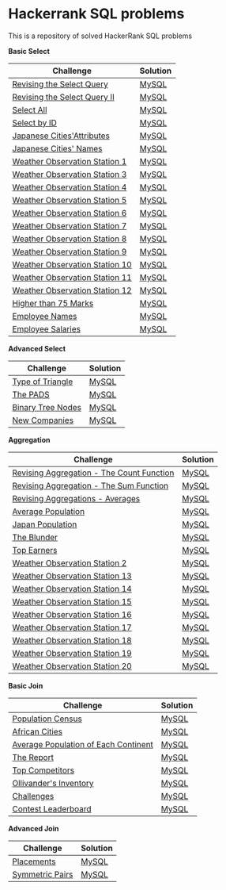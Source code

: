 # Hackerrank SQL problems
This is a repository of solved HackerRank SQL problems

<b>Basic Select</b>

| Challenge  | Solution |
| ------------- | ------------- |
| [Revising the Select Query](https://www.hackerrank.com/challenges/revising-the-select-query/problem?isFullScreen=true)  | [MySQL](https://github.com/apmiravite/SQL/blob/Basic/Revising%20the%20select%20query.sql)  |
| [Revising the Select Query II](https://www.hackerrank.com/challenges/revising-the-select-query-2/problem?isFullScreen=true)  | [MySQL](https://github.com/apmiravite/SQL/blob/Basic/Revising%20the%20select%20query%20II.sql)  | 
| [Select All](https://www.hackerrank.com/challenges/select-all-sql/problem?isFullScreen=true)  | [MySQL](https://github.com/apmiravite/SQL/blob/Basic/Select%20all.sql)  | 
| [Select by ID](https://www.hackerrank.com/challenges/select-by-id/problem?isFullScreen=true)  | [MySQL](https://github.com/apmiravite/SQL/blob/Basic/Select%20by%20ID.sql)  | 
| [Japanese Cities'Attributes](https://www.hackerrank.com/challenges/japanese-cities-attributes/problem?isFullScreen=true)  | [MySQL](https://github.com/apmiravite/SQL/blob/Basic/Japanese%20cities%20attributes.sql)  | 
| [Japanese Cities' Names](https://www.hackerrank.com/challenges/japanese-cities-name/problem?isFullScreen=true)  | [MySQL](https://github.com/apmiravite/SQL/blob/Basic/Japanese%20cities%20names.sql)  | 
| [Weather Observation Station 1](https://www.hackerrank.com/challenges/weather-observation-station-1/problem?isFullScreen=true)  | [MySQL](https://github.com/apmiravite/SQL/blob/Basic/Weather%20observation%20station%2001.sql)  | 
| [Weather Observation Station 3](https://www.hackerrank.com/challenges/weather-observation-station-3/problem?isFullScreen=true)  | [MySQL](https://github.com/apmiravite/SQL/blob/Basic/Weather%20observation%20station%2003.sql)  | 
| [Weather Observation Station 4](https://www.hackerrank.com/challenges/weather-observation-station-4/problem?isFullScreen=true)  | [MySQL](https://github.com/apmiravite/SQL/blob/Basic/Weather%20observation%20station%2004.sql)  | 
| [Weather Observation Station 5](https://www.hackerrank.com/challenges/weather-observation-station-5/problem?isFullScreen=true)  | [MySQL](https://github.com/apmiravite/SQL/blob/Intermediate/Weather%20observation%20station%2005.sql)  | 
| [Weather Observation Station 6](https://www.hackerrank.com/challenges/weather-observation-station-6/problem?isFullScreen=true)  | [MySQL](https://github.com/apmiravite/SQL/blob/Basic/Weather%20observation%20station%2006.sql)  | 
| [Weather Observation Station 7](https://www.hackerrank.com/challenges/weather-observation-station-7/problem?isFullScreen=true)  | [MySQL](https://github.com/apmiravite/SQL/blob/Basic/Weather%20observation%20station%2007.sql)  | 
| [Weather Observation Station 8](https://www.hackerrank.com/challenges/weather-observation-station-8/problem?isFullScreen=true)  | [MySQL](https://github.com/apmiravite/SQL/blob/Basic/Weather%20observation%20station%2008.sql)  | 
| [Weather Observation Station 9](https://www.hackerrank.com/challenges/weather-observation-station-9/problem?isFullScreen=true)  | [MySQL](https://github.com/apmiravite/SQL/blob/Basic/Weather%20observation%20station%2009.sql)  | 
| [Weather Observation Station 10](https://www.hackerrank.com/challenges/weather-observation-station-10/problem?isFullScreen=true)  | [MySQL](https://github.com/apmiravite/SQL/blob/Basic/Weather%20observation%20station%2010.sql)  | 
| [Weather Observation Station 11](https://www.hackerrank.com/challenges/weather-observation-station-11/problem?isFullScreen=true)  | [MySQL](https://github.com/apmiravite/SQL/blob/Basic/Weather%20observation%20station%2011.sql)  | 
| [Weather Observation Station 12](https://www.hackerrank.com/challenges/weather-observation-station-12/problem?isFullScreen=true)  | [MySQL](https://github.com/apmiravite/SQL/blob/Basic/Weather%20observation%20station%2012.sql)  | 
| [Higher than 75 Marks](https://www.hackerrank.com/challenges/more-than-75-marks/problem?isFullScreen=true)  | [MySQL](https://github.com/apmiravite/SQL/blob/Basic/Higher%20than%2075%20marks.sql)  | 
| [Employee Names](https://www.hackerrank.com/challenges/name-of-employees/problem?isFullScreen=true)  | [MySQL](https://github.com/apmiravite/SQL/blob/Basic/Employee%20names.sql)  | 
| [Employee Salaries](https://www.hackerrank.com/challenges/salary-of-employees/problem?isFullScreen=true)  | [MySQL](https://github.com/apmiravite/SQL/blob/Basic/Employee%20salaries.sql)  | 


<b>Advanced Select</b>

| Challenge  | Solution |
| ------------- | ------------- |
| [Type of Triangle](https://www.hackerrank.com/challenges/what-type-of-triangle/problem?isFullScreen=true)  | [MySQL](https://github.com/apmiravite/SQL/blob/Basic/Type%20of%20triangle.sql)  |
| [The PADS](https://www.hackerrank.com/challenges/the-pads/problem?isFullScreen=true)  | [MySQL](https://github.com/apmiravite/SQL/blob/Basic/The%20PADS.sql)  | 
| [Binary Tree Nodes](https://www.hackerrank.com/challenges/binary-search-tree-1/problem?isFullScreen=true)  | [MySQL](https://github.com/apmiravite/SQL/blob/Intermediate/Binary%20tree%20nodes.sql)  | 
| [New Companies](https://www.hackerrank.com/challenges/the-company/problem?isFullScreen=true)  | [MySQL](https://github.com/apmiravite/SQL/blob/Intermediate/New%20companies.sql)  | 

<b>Aggregation</b>

| Challenge  | Solution |
| ------------- | ------------- |
| [Revising Aggregation - The Count Function](https://www.hackerrank.com/challenges/revising-aggregations-the-count-function/problem?isFullScreen=true)  | [MySQL](https://github.com/apmiravite/SQL/blob/Basic/Revising%20aggregations%20-%20the%20count%20function.sql)  |
| [Revising Aggregation - The Sum Function](https://www.hackerrank.com/challenges/revising-aggregations-sum/problem?isFullScreen=true)  | [MySQL](https://github.com/apmiravite/SQL/blob/Basic/Revising%20aggregations%20-%20the%20sum%20function.sql)  | 
| [Revising Aggregations - Averages](https://www.hackerrank.com/challenges/revising-aggregations-the-average-function/problem?isFullScreen=true)  | [MySQL](https://github.com/apmiravite/SQL/blob/Basic/Revising%20aggregations%20-%20averages.sql)  | 
| [Average Population](https://www.hackerrank.com/challenges/average-population/problem?isFullScreen=true)  | [MySQL](https://github.com/apmiravite/SQL/blob/Basic/Average%20population.sql)  |
| [Japan Population](https://www.hackerrank.com/challenges/japan-population/problem?isFullScreen=true)  | [MySQL](https://github.com/apmiravite/SQL/blob/Basic/Japan%20population.sql)  |
| [The Blunder](https://www.hackerrank.com/challenges/the-blunder/problem?isFullScreen=true)  | [MySQL](https://github.com/apmiravite/SQL/blob/Basic/The%20blunder.sql)  |
| [Top Earners](https://www.hackerrank.com/challenges/earnings-of-employees/problem?isFullScreen=true)  | [MySQL](https://github.com/apmiravite/SQL/blob/Basic/Top%20earners.sql)  |
| [Weather Observation Station 2](https://www.hackerrank.com/challenges/weather-observation-station-2/problem?isFullScreen=true)  | [MySQL](https://github.com/apmiravite/SQL/blob/Basic/Weather%20observation%20station%2002.sql)  | 
| [Weather Observation Station 13](https://www.hackerrank.com/challenges/weather-observation-station-13/problem?isFullScreen=true)  | [MySQL](https://github.com/apmiravite/SQL/blob/Basic/Weather%20observation%20station%2013.sql)  | 
| [Weather Observation Station 14](https://www.hackerrank.com/challenges/weather-observation-station-14/problem?isFullScreen=true)  | [MySQL](https://github.com/apmiravite/SQL/blob/Basic/Weather%20observation%20station%2014.sql)  | 
| [Weather Observation Station 15](https://www.hackerrank.com/challenges/weather-observation-station-15/problem?isFullScreen=true)  | [MySQL](https://github.com/apmiravite/SQL/blob/Basic/Weather%20observation%20station%2015.sql)  | 
| [Weather Observation Station 16](https://www.hackerrank.com/challenges/weather-observation-station-16/problem?isFullScreen=true)  | [MySQL](https://github.com/apmiravite/SQL/blob/Basic/Weather%20observation%20station%2016.sql)  | 
| [Weather Observation Station 17](https://www.hackerrank.com/challenges/weather-observation-station-17/problem?isFullScreen=true)  | [MySQL](https://github.com/apmiravite/SQL/blob/Basic/Weather%20observation%20station%2017.sql)  | 
| [Weather Observation Station 18](https://www.hackerrank.com/challenges/weather-observation-station-18/problem?isFullScreen=true)  | [MySQL](https://github.com/apmiravite/SQL/blob/Basic/Weather%20observation%20station%2018.sql)  | 
| [Weather Observation Station 19](https://www.hackerrank.com/challenges/weather-observation-station-19/problem?isFullScreen=true)  | [MySQL](https://github.com/apmiravite/SQL/blob/Basic/Weather%20observation%20station%2019.sql)  | 
| [Weather Observation Station 20](https://www.hackerrank.com/challenges/weather-observation-station-20/problem?isFullScreen=true)  | [MySQL](https://github.com/apmiravite/SQL/blob/Intermediate/Weather%20observation%20station%2020.sql)  | 

<b>Basic Join</b>

| Challenge  | Solution |
| ------------- | ------------- |
| [Population Census](https://www.hackerrank.com/challenges/asian-population/problem?isFullScreen=true)  | [MySQL](https://github.com/apmiravite/SQL/blob/Basic/Population%20census.sql)  |
| [African Cities](https://www.hackerrank.com/challenges/african-cities/problem?isFullScreen=true)  | [MySQL](https://github.com/apmiravite/SQL/blob/Basic/African%20cities.sql)  | 
| [Average Population of Each Continent](https://www.hackerrank.com/challenges/average-population-of-each-continent/problem?isFullScreen=true)  | [MySQL](https://github.com/apmiravite/SQL/blob/Basic/Average%20population%20of%20each%20continent.sql)  | 
| [The Report](https://www.hackerrank.com/challenges/the-report/problem?isFullScreen=true)  | [MySQL](https://github.com/apmiravite/SQL/blob/Intermediate/The%20report.sql)  | 
| [Top Competitors](https://www.hackerrank.com/challenges/full-score/problem?isFullScreen=true)  | [MySQL](https://github.com/apmiravite/SQL/blob/Intermediate/Top%20competitors.sql)  | 
| [Ollivander's Inventory](https://www.hackerrank.com/challenges/harry-potter-and-wands/problem?isFullScreen=true)  | [MySQL](https://github.com/apmiravite/SQL/blob/Intermediate/Ollivander's%20inventory.sql)  | 
| [Challenges](https://www.hackerrank.com/challenges/challenges/problem?isFullScreen=true)  | [MySQL](https://github.com/apmiravite/SQL/blob/Intermediate/Challenges.sql)  | 
| [Contest Leaderboard](https://www.hackerrank.com/challenges/contest-leaderboard/problem?isFullScreen=true)  | [MySQL](https://github.com/apmiravite/SQL/blob/Intermediate/Contest%20leaderboard.sql)  | 

<b>Advanced Join</b>

| Challenge  | Solution |
| ------------- | ------------- |
| [Placements](https://www.hackerrank.com/challenges/placements/submissions/code/306930885)  | [MySQL](https://github.com/apmiravite/SQL/blob/Intermediate/Placements.sql)  |
| [Symmetric Pairs](https://www.hackerrank.com/challenges/symmetric-pairs/submissions/code/307002167)  | [MySQL](https://github.com/apmiravite/SQL/blob/Intermediate/Symmetric%20pairs.sql)  | 
